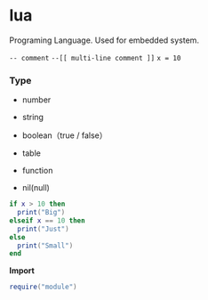 # lua
Programing Language.
Used for embedded system.

`-- comment`
`--[[ multi-line comment ]]` 
`x = 10`

### Type
* number

* string

* boolean（true / false）

* table

* function

* nil(null)

```lua
if x > 10 then
  print("Big")
elseif x == 10 then
  print("Just")
else
  print("Small")
end
```

**Import**

```lua
require("module") 
```


